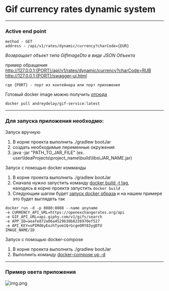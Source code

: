 # Gif currency rates dynamic system

---

### Active end point
```
method - GET
address - /api/v1/rates/dynamic/currency?charCode={EUR}
```
_Возвращает объект типа GifImageDto в виде JSON Объекта_

пример обращения  
<http://127.0.0.1:{PORT}/api/v1/rates/dynamic/currency?charCode=RUB> <br/>
<http://127.0.0.1:{PORT}/swagger-ui.html>

```где {PORT} - порт из контейнера или порт приложения```

Готовый docker image можно получить [отсюда](https://hub.docker.com/r/andreydelay/gif-service/tags) 

```docker pull andreydelay/gif-service:latest```

---

### Для запуска приложения необходмо:

Запуск вручную
1. В корне проекта выполнить ./gradlew bootJar 
2. создать необходимые переменные окружения
3. java -jar "PATH_TO_JAR_FILE" (ex. user\IdeaProjects\project_name\build\libs\JAR_NAME.jar)

Запуск с помощью docker комманды
1. В корне проекта выполнить ./gradlew bootJar
2. Сначала нужно запустить команду  [docker build -t tag](https://docs.docker.com/engine/reference/commandline/build/), <br/>
находясь в корне проекта запустить ```docker build .```
3. Следующим шагом будет [запуск docker образа](https://docs.docker.com/engine/reference/commandline/run/) и на нашем примере это будет выглядеть так <br/>
``` 
docker run -d -p 8080:8088 --name anyname 
-e CURRENCY_API_URL=https://openexchangerates.org/api 
-e GIF_API_URL=api.giphy.com/v1/gifs/search 
-e APP_ID=aeafe872a06a4529b38b8226970ef527 
-e API_KEY=oPIMd6yEozhTyom1QrGcgeORY83ygDTU 
IMAGE_NAME/ID
```

Запуск с помощью docker-compose
1. В корне проекта выполнить ./gradlew bootJar  
2. Выполнить команду [docker-compose up -d](https://docs.docker.com/compose/reference/up/)
---
 
### Пример овета приложения 

![img.png](img.png)



